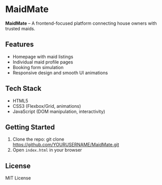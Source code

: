 # MaidMate

**MaidMate** – A frontend-focused platform connecting house owners with trusted maids.

## Features
- Homepage with maid listings
- Individual maid profile pages
- Booking form simulation
- Responsive design and smooth UI animations

## Tech Stack
- HTML5
- CSS3 (Flexbox/Grid, animations)
- JavaScript (DOM manipulation, interactivity)

## Getting Started
1. Clone the repo:
   git clone https://github.com/YOURUSERNAME/MaidMate.git
2. Open `index.html` in your browser

## License
MIT License
